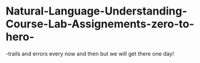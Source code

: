 # Natural-Language-Understanding-Course-Lab-Assignements-zero-to-hero-
-trails and errors every now and then but we will get there one day! 
